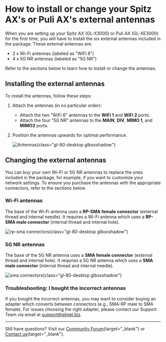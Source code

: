 # How to install or change your Spitz AX's or Puli AX's external antennas

When you are setting up your Spitz AX (GL-X3000) or Puli AX (GL-XE3000) for the first time, you will have to install the six external antennas included in the package. These external antennas are: 

* 2 x Wi-Fi antennas (labeled as "WiFi 6")
* 4 x 5G NR antennas (labeled as "5G NR")

Refer to the sections below to learn how to install or change the antennas. 

## Installing the external antennas

To install the antennas, follow these steps: 

1. Attach the antennas (in no particular order): 
    * Attach the two "WiFi 6" antennas to the **WiFi 1** and **WiFi 2** ports. 
    * Attach the four "5G NR" antennas to the **MAIN**, **DIV**, **MIMO 1**, and **MIMO2** ports. 
2. Position the antennas upwards for optimal performance. 

    ![Antennas](https://static.gl-inet.com/docs/router/en/4/tutorials/change_x3000_xe3000_antennas/x3000-antennas.jpg){class="gl-80-desktop glboxshadow"}

## Changing the external antennas 

You can buy your own Wi-Fi or 5G NR antennas to replace the ones included in the package, for example, if you want to customize your network settings. 
To ensure you purchase the antennas with the appropriate connectors, refer to the sections below. 

### Wi-Fi antennas

The base of the Wi-Fi antenna uses a **RP-SMA female connector** (external thread and internal needle). It requires a Wi-Fi antenna which uses a **RP-SMA male connector** (internal thread and internal hole).

![rp-sma connectors](https://static.gl-inet.com/docs/router/en/4/tutorials/change_x3000_xe3000_antennas/rp-sma-connectors.jpg){class="gl-80-desktop glboxshadow"}

### 5G NR antennas

The base of the 5G NR antenna uses a **SMA female connector** (external thread and internal hole). It requries a 5G NR antenna which uses a **SMA male connector** (internal thread and internal needle).

![sma connectors](https://static.gl-inet.com/docs/router/en/4/tutorials/change_x3000_xe3000_antennas/sma-connectors.jpg){class="gl-80-desktop glboxshadow"}

### Troubleshooting: I bought the incorrect antennas

If you bought the incorrect antennas, you may want to consider buying an adapter which converts between connectors (e.g., SMA-RP male to SMA female). For issues choosing the right adapter, please contact our Support Team via email at [support@glinet.biz](mailto:support@glinet.biz).

---

Still have questions? Visit our [Community Forum](https://forum.gl-inet.com){target="_blank"} or [Contact us](https://www.gl-inet.com/contacts/){target="_blank"}.